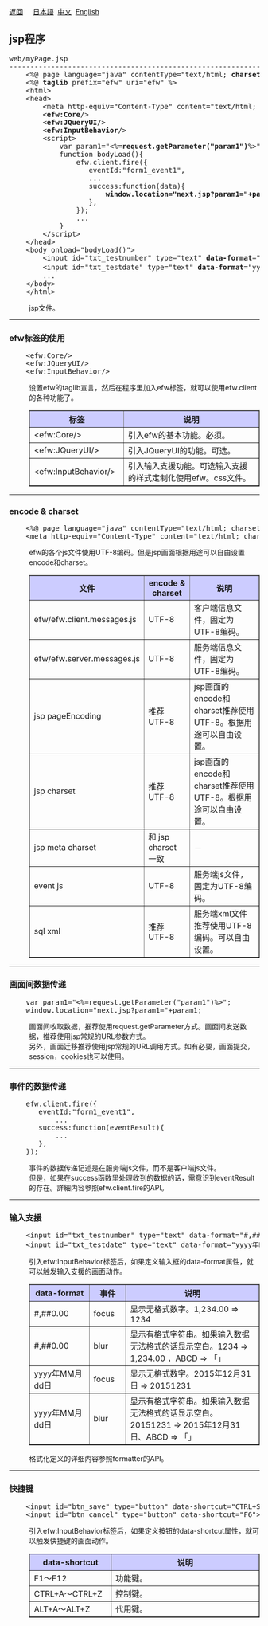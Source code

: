 <a href="../file_list.md">返回</a>
&nbsp;&nbsp;&nbsp;&nbsp;<a href="../../日本語/file_list/myPage.jsp.md">日本語</a>
&nbsp;<a href="../../中文/file_list/myPage.jsp.md">中文</a>
&nbsp;<a href="../../English/file_list/myPage.jsp.md">English</a>
<H2><A NAME="efw.jsp">jsp程序</A></H2>
<pre>
web/myPage.jsp
--------------------------------------------------------------------------------
    &lt;%@ page language="java" contentType="text/html; <b>charset</b>=UTF-8" <b>pageEncoding</b>="UTF-8"%&gt;
    &lt;%@ <b>taglib</b> prefix="efw" uri="efw" %&gt;
    &lt;html&gt;
    &lt;head&gt;
        &lt;meta http-equiv="Content-Type" content="text/html; <b>charset</b>=UTF-8"/&gt;
        &lt;<b>efw:Core</b>/&gt;
        &lt;<b>efw:JQueryUI</b>/&gt;
        &lt;<b>efw:InputBehavior</b>/&gt;
        &lt;script&gt;
            var param1="&lt;%=<b>request.getParameter("param1")</b>%&gt;";
            function bodyLoad(){
                efw.client.fire({
                   eventId:"form1_event1",
                   ...
                   success:function(data){
                       <b>window.location="next.jsp?param1="+param1</b>;
                   },
                });
                ...
            }
        &lt;/script&gt;
    &lt;/head&gt;
    &lt;body onload="bodyLoad()"&gt;
        &lt;input id="txt_testnumber" type="text" <b>data-format</b>="#,##0.00"&gt;
        &lt;input id="txt_testdate" type="text" <b>data-format</b>="yyyy年MM月dd日"&gt;
        ...
    &lt;/body&gt;
    &lt;/html&gt;
</pre>
<DL>
<DD>jsp文件。<br>
</DL></DD>
<HR>


<H3><A NAME="efw.jsp.taglib">efw标签的使用</A></H3>
<pre>
    &lt;efw:Core/&gt;
    &lt;efw:JQueryUI/&gt;
    &lt;efw:InputBehavior/&gt;
</pre>

<DL>
<DD>
设置efw的taglib宣言，然后在程序里加入efw标签，就可以使用efw.client的各种功能了。<br>

<table BORDER="1"  CELLPADDING="3" CELLSPACING="0" SUMMARY="">
<tr BGCOLOR="#CCCCFF" CLASS="TableHeadingColor">
	<th style="width:200px">标签</th>
	<th style="width:850px">说明</th>
</tr>
<tr>
	<td>&lt;efw:Core/&gt;</td>
	<td>引入efw的基本功能。必须。</td>
</tr>
<tr>
	<td>&lt;efw:JQueryUI/&gt;</td>
	<td>引入JQueryUI的功能。可选。</td>
</tr>
<tr>
	<td>&lt;efw:InputBehavior/&gt;</td>
	<td>引入输入支援功能。可选输入支援的样式定制化使用efw。css文件。</td>
</tr>
</table>
</DL></DD>
<HR>


<H3><A NAME="efw.jsp.charset">encode & charset</A></H3>
<pre>
    &lt;%@ page language="java" contentType="text/html; charset=UTF-8" pageEncoding="UTF-8"%&gt;
    &lt;meta http-equiv="Content-Type" content="text/html; charset=UTF-8"/&gt;
</pre>
<DL>
<DD>
efw的各个js文件使用UTF-8编码。但是jsp画面根据用途可以自由设置encode和charset。<br>

<table BORDER="1"  CELLPADDING="3" CELLSPACING="0" SUMMARY="">
<tr BGCOLOR="#CCCCFF" CLASS="TableHeadingColor">
	<th style="width:200px">文件</th>
	<th style="width:200px">encode & charset</th>
	<th style="width:650px">说明</th>
</tr>
<tr>
	<td>efw/efw.client.messages.js</td>
	<td>UTF-8</td>
	<td>客户端信息文件，固定为UTF-8编码。</td>
</tr>
<tr>
	<td>efw/efw.server.messages.js</td>
	<td>UTF-8</td>
	<td>服务端信息文件，固定为UTF-8编码。</td>
</tr>
<tr>
	<td>jsp pageEncoding</td>
	<td>推荐 UTF-8</td>
	<td>jsp画面的encode和charset推荐使用UTF-8。根据用途可以自由设置。</td>
</tr>
<tr>
	<td>jsp charset</td>
	<td>推荐 UTF-8</td>
	<td>jsp画面的encode和charset推荐使用UTF-8。根据用途可以自由设置。</td>
</tr>
<tr>
	<td>jsp meta charset</td>
	<td>和 jsp charset 一致</td>
	<td>－</td>
</tr>
<tr>
	<td>event js</td>
	<td>UTF-8</td>
	<td>服务端js文件，固定为UTF-8编码。</td>
</tr>
<tr>
	<td>sql xml</td>
	<td>推荐 UTF-8</td>
	<td>服务端xml文件推荐使用UTF-8编码。可以自由设置。</td>
</tr>

</table>
</DL></DD>
<HR>

<H3><A NAME="efw.jsp.charset">画面间数据传递</A></H3>
<pre>
    var param1="&lt;%=request.getParameter("param1")%&gt;";
    window.location="next.jsp?param1="+param1;
</pre>
<DL>
<DD>
画面间收取数据，推荐使用request.getParameter方式。画面间发送数据，推荐使用jsp常规的URL参数方式。<br>
另外，画面迁移推荐使用jsp常规的URL调用方式。如有必要，画面提交，session，cookies也可以使用。<br>

</DL></DD>
<HR>

<H3><A NAME="efw.jsp.event">事件的数据传递</A></H3>
<pre>
    efw.client.fire({
       eventId:"form1_event1",
           ...
       success:function(eventResult){
           ...
       },
    });
</pre>
<DL>
<DD>
事件的数据传递记述是在服务端js文件，而不是客户端js文件。<br>
但是，如果在success函数里处理收到的数据的话，需意识到eventResult的存在。詳細内容参照efw.client.fire的API。
</DL></DD>
<HR>

<H3><A NAME="efw.jsp.dataFormat">输入支援</A></H3>
<pre>
    &lt;input id="txt_testnumber" type="text" data-format="#,##0.00"&gt;
    &lt;input id="txt_testdate" type="text" data-format="yyyy年MM月dd日"&gt;
</pre>
<DL>
<DD>
引入efw:InputBehavior标签后，如果定义输入框的data-format属性，就可以触发输入支援的画面动作。<br>
<table BORDER="1"  CELLPADDING="3" CELLSPACING="0" SUMMARY="">
<tr BGCOLOR="#CCCCFF" CLASS="TableHeadingColor">
	<th style="width:200px">data-format</th>
	<th style="width:100px">事件</th>
	<th style="width:750px">说明</th>
</tr>
<tr>
	<td>#,##0.00</td>
	<td>focus</td>
	<td>显示无格式数字。1,234.00 ⇒ 1234</td>
</tr>
<tr>
	<td>#,##0.00</td>
	<td>blur</td>
	<td>显示有格式字符串。如果输入数据无法格式的话显示空白。1234 ⇒ 1,234.00 ，ABCD ⇒ 「」</td>
</tr>
<tr>
	<td>yyyy年MM月dd日</td>
	<td>focus</td>
	<td>显示无格式数字。2015年12月31日 ⇒ 20151231</td>
</tr>
<tr>
	<td>yyyy年MM月dd日</td>
	<td>blur</td>
	<td>显示有格式字符串。如果输入数据无法格式的话显示空白。20151231 ⇒ 2015年12月31日、ABCD ⇒ 「」</td>
</tr>
</table>
格式化定义的详细内容参照formatter的API。
</DL></DD>
<HR>

<H3><A NAME="efw.jsp.shortCut">快捷键</A></H3>
<pre>
    &lt;input id="btn_save" type="button" data-shortcut="CTRL+S"&gt;
    &lt;input id="btn_cancel" type="button" data-shortcut="F6"&gt;
</pre>
<DL>
<DD>
引入efw:InputBehavior标签后，如果定义按钮的data-shortcut属性，就可以触发快捷键的画面动作。<br>
<table BORDER="1"  CELLPADDING="3" CELLSPACING="0" SUMMARY="">
<tr BGCOLOR="#CCCCFF" CLASS="TableHeadingColor">
	<th style="width:300px">data-shortcut</th>
	<th style="width:750px">说明</th>
</tr>
<tr>
	<td>F1～F12</td>
	<td>功能键。</td>
</tr>
<tr>
	<td>CTRL+A～CTRL+Z</td>
	<td>控制键。</td>
</tr>
<tr>
	<td>ALT+A～ALT+Z</td>
	<td>代用键。</td>
</tr>
</table>
</DL></DD>
